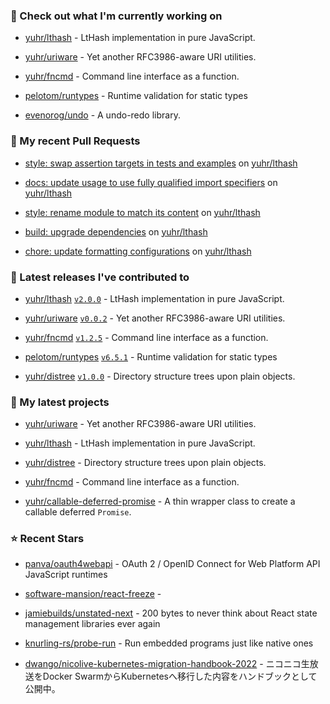 ### 👷 Check out what I'm currently working on



- [yuhr/lthash](https://github.com/yuhr/lthash) - LtHash implementation in pure JavaScript.

- [yuhr/uriware](https://github.com/yuhr/uriware) - Yet another RFC3986-aware URI utilities.

- [yuhr/fncmd](https://github.com/yuhr/fncmd) - Command line interface as a function.

- [pelotom/runtypes](https://github.com/pelotom/runtypes) - Runtime validation for static types

- [evenorog/undo](https://github.com/evenorog/undo) - A undo-redo library.

### 🔨 My recent Pull Requests



- [style: swap assertion targets in tests and examples](https://github.com/yuhr/lthash/pull/8) on [yuhr/lthash](https://github.com/yuhr/lthash)

- [docs: update usage to use fully qualified import specifiers](https://github.com/yuhr/lthash/pull/7) on [yuhr/lthash](https://github.com/yuhr/lthash)

- [style: rename module to match its content](https://github.com/yuhr/lthash/pull/6) on [yuhr/lthash](https://github.com/yuhr/lthash)

- [build: upgrade dependencies](https://github.com/yuhr/lthash/pull/5) on [yuhr/lthash](https://github.com/yuhr/lthash)

- [chore: update formatting configurations](https://github.com/yuhr/lthash/pull/4) on [yuhr/lthash](https://github.com/yuhr/lthash)

### 🔭 Latest releases I've contributed to



- [yuhr/lthash](https://github.com/yuhr/lthash) [`v2.0.0`](https://github.com/yuhr/lthash/releases/tag/v2.0.0) - LtHash implementation in pure JavaScript.

- [yuhr/uriware](https://github.com/yuhr/uriware) [`v0.0.2`](https://github.com/yuhr/uriware/releases/tag/v0.0.2) - Yet another RFC3986-aware URI utilities.

- [yuhr/fncmd](https://github.com/yuhr/fncmd) [`v1.2.5`](https://github.com/yuhr/fncmd/releases/tag/v1.2.5) - Command line interface as a function.

- [pelotom/runtypes](https://github.com/pelotom/runtypes) [`v6.5.1`](https://github.com/pelotom/runtypes/releases/tag/v6.5.1) - Runtime validation for static types

- [yuhr/distree](https://github.com/yuhr/distree) [`v1.0.0`](https://github.com/yuhr/distree/releases/tag/v1.0.0) - Directory structure trees upon plain objects.

### 🌱 My latest projects



- [yuhr/uriware](https://github.com/yuhr/uriware) - Yet another RFC3986-aware URI utilities.

- [yuhr/lthash](https://github.com/yuhr/lthash) - LtHash implementation in pure JavaScript.

- [yuhr/distree](https://github.com/yuhr/distree) - Directory structure trees upon plain objects.

- [yuhr/fncmd](https://github.com/yuhr/fncmd) - Command line interface as a function.

- [yuhr/callable-deferred-promise](https://github.com/yuhr/callable-deferred-promise) - A thin wrapper class to create a callable deferred `Promise`.

### ⭐ Recent Stars



- [panva/oauth4webapi](https://github.com/panva/oauth4webapi) - OAuth 2 / OpenID Connect for Web Platform API JavaScript runtimes

- [software-mansion/react-freeze](https://github.com/software-mansion/react-freeze) - 

- [jamiebuilds/unstated-next](https://github.com/jamiebuilds/unstated-next) - 200 bytes to never think about React state management libraries ever again

- [knurling-rs/probe-run](https://github.com/knurling-rs/probe-run) - Run embedded programs just like native ones

- [dwango/nicolive-kubernetes-migration-handbook-2022](https://github.com/dwango/nicolive-kubernetes-migration-handbook-2022) - ニコニコ生放送をDocker SwarmからKubernetesへ移行した内容をハンドブックとして公開中。